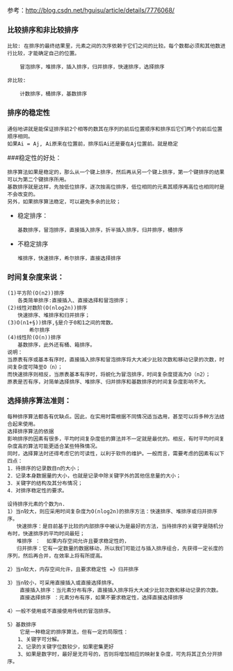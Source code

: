参考：http://blog.csdn.net/hguisu/article/details/7776068/

### 比较排序和非比较排序

    比较: 在排序的最终结果里，元素之间的次序依赖于它们之间的比较。每个数都必须和其他数进行比较，才能确定自己的位置。    
        
        冒泡排序，堆排序，插入排序，归并排序，快速排序，选择排序
        
    非比较:  
    
        计数排序，桶排序，基数排序
        
        
### 排序的稳定性

    通俗地讲就是能保证排序前2个相等的数其在序列的前后位置顺序和排序后它们两个的前后位置顺序相同。
    如果Ai = Aj, Ai原来在位置前，排序后Ai还是要在Aj位置前。就是稳定
    
###稳定性的好处：
    
    排序算法如果是稳定的，那么从一个键上排序，然后再从另一个键上排序，第一个键排序的结果可以为第二个键排序所用。
    基数排序就是这样，先按低位排序，逐次按高位排序，低位相同的元素其顺序再高位也相同时是不会改变的。
    另外，如果排序算法稳定，可以避免多余的比较；
    
    
-   稳定排序：

        基数排序，冒泡排序，直接插入排序，折半插入排序，归并排序，桶排序
        
-   不稳定排序

        堆排序，快速排序，希尔排序，直接选择排序
        
        
        
### 时间复杂度来说：
    
    (1)平方阶(O(n2))排序
    　　各类简单排序:直接插入、直接选择和冒泡排序；
    (2)线性对数阶(O(nlog2n))排序
    　　快速排序、堆排序和归并排序；
    (3)O(n1+§))排序,§是介于0和1之间的常数。
           希尔排序
    (4)线性阶(O(n))排序
    　　基数排序，此外还有桶、箱排序。
    说明：
    当原表有序或基本有序时，直接插入排序和冒泡排序将大大减少比较次数和移动记录的次数，时间复杂度可降至O（n）；
    而快速排序则相反，当原表基本有序时，将蜕化为冒泡排序，时间复杂度提高为O（n2）；
    原表是否有序，对简单选择排序、堆排序、归并排序和基数排序的时间复杂度影响不大。
    
    
### 选择排序算法准则：

    每种排序算法都各有优缺点。因此，在实用时需根据不同情况适当选用，甚至可以将多种方法结合起来使用。
    选择排序算法的依据
    影响排序的因素有很多，平均时间复杂度低的算法并不一定就是最优的。相反，有时平均时间复杂度高的算法可能更适合某些特殊情况。
    同时，选择算法时还得考虑它的可读性，以利于软件的维护。一般而言，需要考虑的因素有以下四点：
    1．待排序的记录数目n的大小；
    2．记录本身数据量的大小，也就是记录中除关键字外的其他信息量的大小；
    3．关键字的结构及其分布情况；
    4．对排序稳定性的要求。
    
    设待排序元素的个数为n.
    1）当n较大，则应采用时间复杂度为O(nlog2n)的排序方法：快速排序、堆排序或归并排序序。
       快速排序：是目前基于比较的内部排序中被认为是最好的方法，当待排序的关键字是随机分布时，快速排序的平均时间最短；
       堆排序 ：  如果内存空间允许且要求稳定性的，
       归并排序：它有一定数量的数据移动，所以我们可能过与插入排序组合，先获得一定长度的序列，然后再合并，在效率上将有所提高。
    
    2）当n较大，内存空间允许，且要求稳定性 =》归并排序
    
    3）当n较小，可采用直接插入或直接选择排序。
        直接插入排序：当元素分布有序，直接插入排序将大大减少比较次数和移动记录的次数。
        直接选择排序 ：元素分布有序，如果不要求稳定性，选择直接选择排序
        
    4）一般不使用或不直接使用传统的冒泡排序。
    
    5）基数排序
        它是一种稳定的排序算法，但有一定的局限性：
    　　1、关键字可分解。
    　　2、记录的关键字位数较少，如果密集更好
    　　3、如果是数字时，最好是无符号的，否则将增加相应的映射复杂度，可先将其正负分开排序。
            